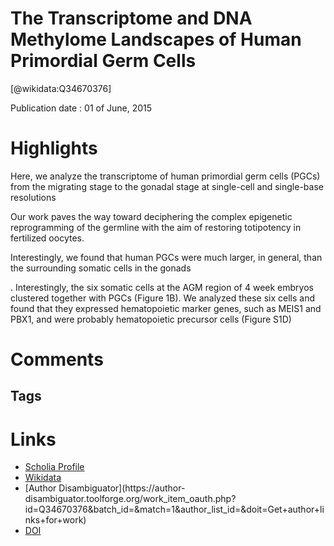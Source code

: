 
The Transcriptome and DNA Methylome Landscapes of Human Primordial Germ Cells
=============================================================================
  
  [@wikidata:Q34670376]  
  
Publication date : 01 of June, 2015  

# Highlights

Here, we analyze the transcriptome of human primordial germ cells (PGCs) from the migrating stage to the gonadal stage at single-cell and single-base resolutions

Our work paves the way toward deciphering the complex epigenetic reprogramming of the germline with the aim of restoring totipotency in fertilized oocytes.

Interestingly, we found that human PGCs were much larger, in general, than the surrounding somatic cells in the gonads

. Interestingly, the six somatic cells at the AGM region of 4 week embryos clustered together with PGCs (Figure 1B). We analyzed these six cells and found that they expressed hematopoietic marker genes, such as MEIS1 and PBX1, and were probably hematopoietic precursor cells (Figure S1D)
# Comments

## Tags

# Links
  
 * [Scholia Profile](https://scholia.toolforge.org/work/Q34670376)  
 * [Wikidata](https://www.wikidata.org/wiki/Q34670376)  
 * [Author Disambiguator](https://author-
disambiguator.toolforge.org/work_item_oauth.php?id=Q34670376&batch_id=&match=1&author_list_id=&doit=Get+author+links+for+work)  
 * [DOI](https://doi.org/10.1016/J.CELL.2015.05.015)  
